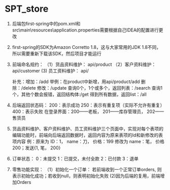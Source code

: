 # SPT_store
1. 后端包first-spring中的pom.xml和src\main\resources\application.properties需要根据自己IDEA的配置进行更改
2. first-spring的SDK为Amazon Corretto 1.8，这与大家常用的JDK 1.8不同，所以需要重新下载该SDK，然后项目才能运行
3. 前端命名规约：
  （1）货品资料维护： api/product
  （2）客户资料维护： api/customer
   (3) 员工资料维护： api/
   
   补充：增加：/add     举例：在product中新增，用api/product/add
         删除：/delete
         修改：/update
         查询0个，1个或多个，返回列表：/search
         查询1个，其他个数会报错，返回结构体:/get
         得到所有数据，返回list：/all
4. 后端返回状态码：
   200：表示成功
   250：表示有重复项（实际不允许有重复）
   400：表示失败
   在登录界面：200——老板， 201——库存管理员， 202——售货员
5. 货品资料维护、客户资料维护、员工资料维护三个页面中，实现对每个表项的编辑功能时，前端向后端返回数据时，返回内容为原来表项的Id和新修改的表项内容
    例：原来为 ID：1， name：刀， 价格：199 修改为 name：笔， 价格200；发送{1, 笔， 200}
6. 订单状态：
   0：未提交   1：已提交，未付全款   2：已付款   3：退单
7. 零售功能实现：
   （1）初始化一个订单：
        若前端收到一个正常订单orders, 则表示初始化成功；若收到null，则表明初始化失败
    (2)因为后端的复用，前端增加Orders

